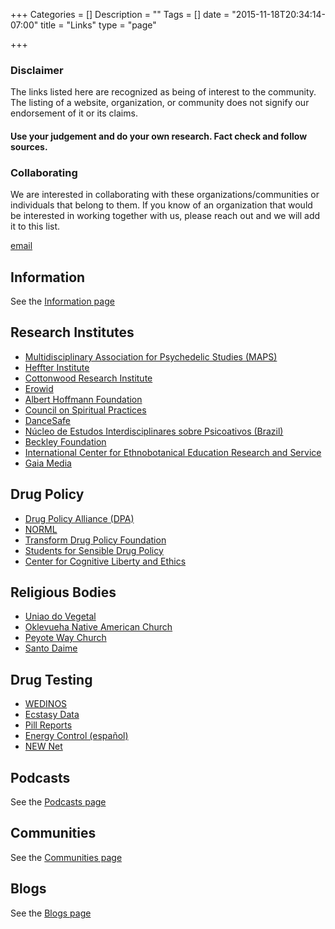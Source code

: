 +++
Categories = []
Description = ""
Tags = []
date = "2015-11-18T20:34:14-07:00"
title = "Links"
type = "page"

+++
### Disclaimer
The links listed here are recognized as being of interest to the community. The listing of a website, organization, or community does not signify our endorsement of it or its claims.

#### Use your judgement and do your own research. Fact check and follow sources.


### Collaborating

We are interested in collaborating with these organizations/communities or individuals that belong to them. If you know of an organization that would be interested in working together with us, please reach out and we will add it to this list.

[email](mailto:psilocene@tuta.io)

## Information
See the [Information page](../information)

## Research Institutes
* [Multidisciplinary Association for Psychedelic Studies (MAPS)][MAPS]
* [Heffter Institute][Heffter]
* [Cottonwood Research Institute][Cottonwood]
* [Erowid]
* [Albert Hoffmann Foundation][Hoffmann]
* [Council on Spiritual Practices][CSP]
* [DanceSafe]
* [Núcleo de Estudos Interdisciplinares sobre Psicoativos (Brazil)][NEIP]
* [Beckley Foundation][Beckley]
* [International Center for Ethnobotanical Education Research and Service][ICEERS]
* [Gaia Media][Gaia]

## Drug Policy
* [Drug Policy Alliance (DPA)][DPA]
* [NORML]
* [Transform Drug Policy Foundation][Transform]
* [Students for Sensible Drug Policy][SSDP]
* [Center for Cognitive Liberty and Ethics][Cognitive]

## Religious Bodies

* [Uniao do Vegetal][UDV]
* [Oklevueha Native American Church][ONAC]
* [Peyote Way Church]
* [Santo Daime](https://en.wikipedia.org/wiki/Santo_Daime)

## Drug Testing
* [WEDINOS](http://www.wedinos.org/)
* [Ecstasy Data](https://www.ecstasydata.org/)
* [Pill Reports](http://www.pillreports.net/)
* [Energy Control (español)](http://energycontrol.org/)
* [NEW Net](http://www.safernightlife.org/)

## Podcasts
See the [Podcasts page](../podcasts)

## Communities
See the [Communities page](../communities)

## Blogs
See the [Blogs page](../blogs)













[MAPS]: http://maps.org
[Heffter]: http://heffter.org
[Cottonwood]: http://www.maps.org/resources/links/95-allies-and-research-institutes
[Erowid]: http://erowid.org
[CSP]: http://csp.org
[Hoffmann]: http://hoffmann.org
[DanceSafe]: http://dancesafe.org
[NEIP]: http://neip.info
[Beckley]: http://beckleyfoundation.org
[Esalen]: http://esalen.org
[ICEERS]: http://iceers.org

[DPA]: http://www.drugpolicy.org/
[NORML]: http://norml.org
[Transform]: http://tdpf.org.uk
[SSDP]: http://ssdp.org
[Cognitive]: http://cognitiveliberty.org

[Psychedelic Society]: http://www.psychedelicsociety.org.uk/
[Gaia]: http://www.gaiamedia.org/english/
[Reality Sandwich]: http://realitysandwich.com/

[UDV]: http://udvusa.org
[ONAC]: http://nativeamericanchurches.org
[Peyote Way Church]: http://peyoteway.org

[Doblin]: https://en.wikipedia.org/wiki/Rick_Doblin
[Nichols]: https://en.wikipedia.org/wiki/David_E._Nichols
[Nutt]: https://en.wikipedia.org/wiki/David_Nutt
[McKenna]: https://en.wikipedia.org/wiki/Dennis_McKenna
[Erowids]: https://en.wikipedia.org/wiki/Erowid
[Strassman]: https://en.wikipedia.org/wiki/Rick_Strassman


[Fadiman]: http://www.jamesfadiman.com
[Fadiman wiki]: https://en.wikipedia.org/wiki/James_Fadiman
[Grof]: http://stanislavgrof.com
[Grof wiki]: https://en.wikipedia.org/wiki/Stanislav_Grof
